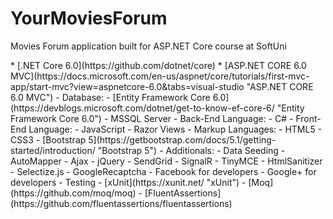 # YourMoviesForum
<p>Movies Forum application built for ASP.NET Core course at SoftUni</p>
* [.NET Core 6.0](https://github.com/dotnet/core)
* [ASP.NET CORE 6.0 MVC](https://docs.microsoft.com/en-us/aspnet/core/tutorials/first-mvc-app/start-mvc?view=aspnetcore-6.0&tabs=visual-studio "ASP.NET CORE 6.0 MVC")
- Database:
  - [Entity Framework Core 6.0](https://devblogs.microsoft.com/dotnet/get-to-know-ef-core-6/ "Entity Framework Core 6.0")
  - MSSQL Server
- Back-End Language:
  - C#
- Front-End Language:
  - JavaScript
  - Razor Views
- Markup Languages:
  - HTML5
  - CSS3
  - [Bootstrap 5](https://getbootstrap.com/docs/5.1/getting-started/introduction/ "Bootstrap 5")
- Additionals:
  - Data Seeding
  - AutoMapper
  - Ajax
  - jQuery
  - SendGrid
  - SignalR
  - TinyMCE
  - HtmlSanitizer
  - Selectize.js
  - GoogleRecaptcha
  - Facebook for developers
  - Google+ for developers
- Testing
  - [xUnit](https://xunit.net/ "xUnit")
  - [Moq](https://github.com/moq/moq)
  - [FluentAssertions](https://github.com/fluentassertions/fluentassertions)